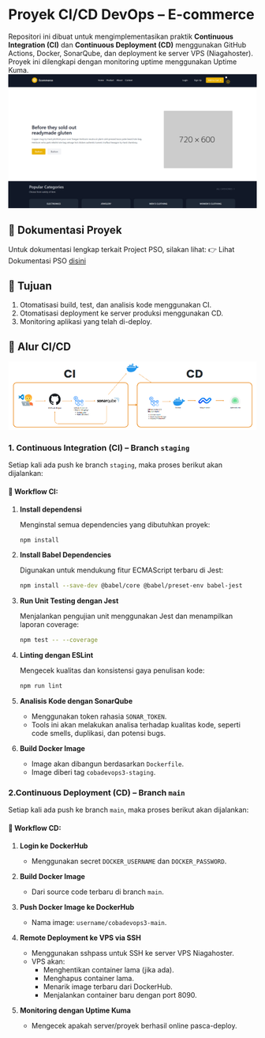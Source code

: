 # Proyek CI/CD DevOps – E-commerce

Repositori ini dibuat untuk mengimplementasikan praktik **Continuous Integration (CI)** dan **Continuous Deployment (CD)** menggunakan GitHub Actions, Docker, SonarQube, dan deployment ke server VPS (Niagahoster). Proyek ini dilengkapi dengan monitoring uptime menggunakan Uptime Kuma.
![image_alt](https://github.com/zicorociz/cobadevops3/blob/b0dfc7a6d8dace330440f8e79e5b77ea70ceda42/website%20page.png)

## 📄 Dokumentasi Proyek
Untuk dokumentasi lengkap terkait Project PSO, silakan lihat:
👉 Lihat Dokumentasi PSO [disini](https://docs.google.com/document/d/1a2DzO4n6TFwfom2k698a_BO9H8oXvmMIc7KmMnWqqIs/edit?tab=t.0)

## 📌 Tujuan

1. Otomatisasi build, test, dan analisis kode menggunakan CI.
2. Otomatisasi deployment ke server produksi menggunakan CD.
3. Monitoring aplikasi yang telah di-deploy.

## 🔁 Alur CI/CD

<div align="center">
  <img src="https://github.com/zicorociz/cobadevops3/blob/5ca5476a26ba1c01ddca110cd84d5bc6b6dc21ad/workflow.png?raw=true" width="700"/>
</div>

### 1. Continuous Integration (CI) – Branch `staging`
Setiap kali ada push ke branch `staging`, maka proses berikut akan dijalankan:

#### 🔄 Workflow CI:

1. **Install dependensi**

   Menginstal semua dependencies yang dibutuhkan proyek:

   ```bash
   npm install

2. **Install Babel Dependencies**

   Digunakan untuk mendukung fitur ECMAScript terbaru di Jest:

   ```bash
   npm install --save-dev @babel/core @babel/preset-env babel-jest
   ```
3. **Run Unit Testing dengan Jest**

   Menjalankan pengujian unit menggunakan Jest dan menampilkan laporan coverage:
   ```bash
   npm test -- --coverage
   ```
4. **Linting dengan ESLint**

   Mengecek kualitas dan konsistensi gaya penulisan kode:
   ```bash
   npm run lint

5. **Analisis Kode dengan SonarQube**
   - Menggunakan token rahasia `SONAR_TOKEN`.
   - Tools ini akan melakukan analisa terhadap kualitas kode, seperti code smells, duplikasi, dan potensi bugs.

6. **Build Docker Image**
   - Image akan dibangun berdasarkan `Dockerfile`.
   - Image diberi tag `cobadevops3-staging`.

### 2.Continuous Deployment (CD) – Branch `main`
Setiap kali ada push ke branch `main`, maka proses berikut akan dijalankan:

#### 🔄 Workflow CD:

1. **Login ke DockerHub**
   - Menggunakan secret `DOCKER_USERNAME` dan `DOCKER_PASSWORD`.

2. **Build Docker Image**
   - Dari source code terbaru di branch `main`.

3. **Push Docker Image ke DockerHub**
   - Nama image: `username/cobadevops3-main`.

4. **Remote Deployment ke VPS via SSH**
   - Menggunakan sshpass untuk SSH ke server VPS Niagahoster.
   - VPS akan:
      - Menghentikan container lama (jika ada).
      - Menghapus container lama.
      - Menarik image terbaru dari DockerHub.
      - Menjalankan container baru dengan port 8090.

5. **Monitoring dengan Uptime Kuma**
   - Mengecek apakah server/proyek berhasil online pasca-deploy.

